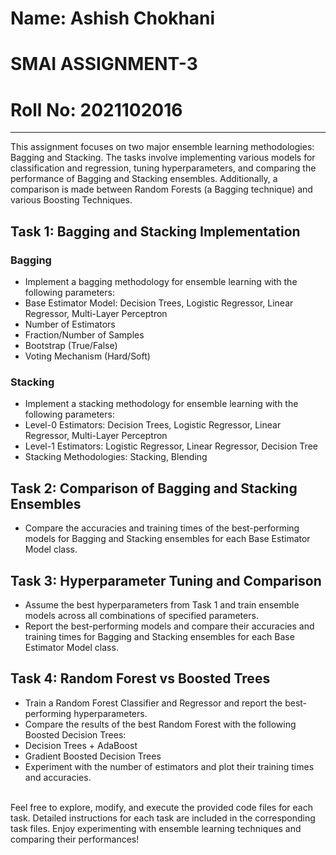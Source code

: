 # Name: Ashish Chokhani

# SMAI ASSIGNMENT-3

# Roll No: 2021102016

---
This assignment focuses on two major ensemble learning methodologies: Bagging and Stacking. The tasks involve implementing various models for classification and regression, tuning hyperparameters, and comparing the performance of Bagging and Stacking ensembles. Additionally, a comparison is made between Random Forests (a Bagging technique) and various Boosting Techniques.

## Task 1: Bagging and Stacking Implementation
### Bagging
- Implement a bagging methodology for ensemble learning with the following parameters:
- Base Estimator Model: Decision Trees, Logistic Regressor, Linear Regressor, Multi-Layer Perceptron
- Number of Estimators
- Fraction/Number of Samples
- Bootstrap (True/False)
- Voting Mechanism (Hard/Soft)

### Stacking 
- Implement a stacking methodology for ensemble learning with the following parameters:
- Level-0 Estimators: Decision Trees, Logistic Regressor, Linear Regressor, Multi-Layer Perceptron
- Level-1 Estimators: Logistic Regressor, Linear Regressor, Decision Tree
- Stacking Methodologies: Stacking, Blending

## Task 2: Comparison of Bagging and Stacking Ensembles
- Compare the accuracies and training times of the best-performing models for Bagging and Stacking ensembles for each Base Estimator Model class.

## Task 3: Hyperparameter Tuning and Comparison
- Assume the best hyperparameters from Task 1 and train ensemble models across all combinations of specified parameters.
- Report the best-performing models and compare their accuracies and training times for Bagging and Stacking ensembles for each Base Estimator Model class.

## Task 4: Random Forest vs Boosted Trees
- Train a Random Forest Classifier and Regressor and report the best-performing hyperparameters.
- Compare the results of the best Random Forest with the following Boosted Decision Trees:
- Decision Trees + AdaBoost
- Gradient Boosted Decision Trees
- Experiment with the number of estimators and plot their training times and accuracies.
<br />
Feel free to explore, modify, and execute the provided code files for each task. Detailed instructions for each task are included in the corresponding task files. Enjoy experimenting with ensemble learning techniques and comparing their performances!
